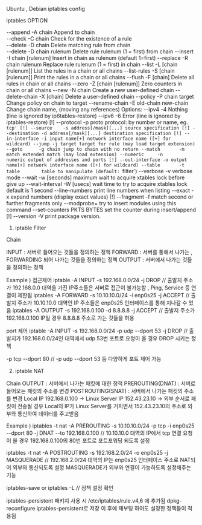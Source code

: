 Ubuntu , Debian iptables config

iptables OPTION

  --append  -A chain            Append to chain  
  --check   -C chain            Check for the existence of a rule  
  --delete  -D chain            Delete matching rule from chain  
  --delete  -D chain rulenum
                                Delete rule rulenum (1 = first) from chain
  --insert  -I chain [rulenum]
                                Insert in chain as rulenum (default 1=first)
  --replace -R chain rulenum
                                Replace rule rulenum (1 = first) in chain
  --list    -L [chain [rulenum]]
                                List the rules in a chain or all chains
  --list-rules -S [chain [rulenum]]
                                Print the rules in a chain or all chains
  --flush   -F [chain]          Delete all rules in  chain or all chains
  --zero    -Z [chain [rulenum]]
                                Zero counters in chain or all chains
  --new     -N chain            Create a new user-defined chain
  --delete-chain
            -X [chain]          Delete a user-defined chain
  --policy  -P chain target
                                Change policy on chain to target
  --rename-chain
            -E old-chain new-chain
                                Change chain name, (moving any references)
Options:
    --ipv4      -4              Nothing (line is ignored by ip6tables-restore)
    --ipv6      -6              Error (line is ignored by iptables-restore)
[!] --protocol  -p proto        protocol: by number or name, eg. `tcp'
[!] --source    -s address[/mask][...]
                                source specification
[!] --destination -d address[/mask][...]
                                destination specification
[!] --in-interface -i input name[+]
                                network interface name ([+] for wildcard)
 --jump -j target
                                target for rule (may load target extension)
  --goto      -g chain
                              jump to chain with no return
  --match       -m match
                                extended match (may load extension)
  --numeric     -n              numeric output of addresses and ports
[!] --out-interface -o output name[+]
                                network interface name ([+] for wildcard)
  --table       -t table        table to manipulate (default: `filter')
  --verbose     -v              verbose mode
  --wait        -w [seconds]    maximum wait to acquire xtables lock before give up
  --wait-interval -W [usecs]    wait time to try to acquire xtables lock
                                default is 1 second
  --line-numbers                print line numbers when listing
  --exact       -x              expand numbers (display exact values)
[!] --fragment  -f              match second or further fragments only
  --modprobe=<command>          try to insert modules using this command
  --set-counters PKTS BYTES     set the counter during insert/append
[!] --version   -V              print package version.

1. iptable Filter

Chain

INPUT : 서버로 들어오는 것들을 정의하는 정책
FORWARD : 서버를 통해서 나가는 , FORWARDING 되어 나가는 것들을 정의하는 정책
OUTPUT : 서버에서 나가는 것들을 정의하는 정책

Example )
접근제어
iptable -A INPUT -s 192.168.0.0/24 -j DROP // 출발지 주소가 192.168.0.0 대역을 가진 IP주소들은 서버로 접근이 불가능함 , Ping, Service 등 연결이 제한됨
iptables -A FORWARD -s 10.10.10.0/24 -i enp0s25 -j ACCEPT // 출발지 주소가 10.10.10.0 대역인 IP 주소들은 enp0s25 인터페이스를 통해 지나갈 수 있음
iptables -A OUTPUT -s 192.168.0.100 -d 8.8.8.8 -j ACCEPT // 출발지 주소가 192.168.0.100 IP일 경우 8.8.8.8 주소로 가는 것들을 허용

port 제어
iptable -A INPUT -s 192.168.0.0/24 -p udp --dport 53 -j DROP // 출발지가 192.168.0.0/24인 대역에서 udp 53번 포트로 요청이 올 경우 DROP 시키는 정책

-p tcp --dport 80  // -p udp --dport 53 등 다양하게 포트 제어 가능

2. iptable NAT

Chain
OUTPUT : 서버에서 나가는 패킷에 대한 정책
PREROUTING(DNAT) : 서버로 들어오는 패킷의 주소를 변경
POSTROUTING(SNAT) : 서버에서 나가는 패킷의 주소를 변경
Local IP 192.168.0.100 -> Linux Server IP 152.43.23.10 -> 외부 순서로 패킷이 전송될 경우 Local의 IP가 Linux Server를 거치면서 152.43.23.10의 주소로 외부와 통신하여 데이터를 주고받음

Example )
iptables -t nat -A PREROUTING -s 10.10.10.0/24 -p tcp -i enp0s25 --dport 80 -j DNAT --to 192.168.0.100 // 10.10.10.0 대역의 IP에서 tcp 연결 요청이 올 경우 192.168.0.100의 80번 포트로 포트포워딩 되도록 설정

iptables -t nat -A POSTROUTING -s 192.168.2.0/24 -o enp0s25 -j MASQUERADE // 192.168.2.0/24 대역의 IP는 enp0s25 인터페이스 주소로 NAT되어 외부와 통신되도록 설정 MASQUERADE가 외부와 연결이 가능하도록 설정해주는 기능


iptables-save or iptables -L // 정책 설정 확인

iptables-persistent 패키지 사용 시 /etc/iptables/rule.v4,6 에 추가됨
dpkg-reconfigure iptables-persistent로 저장
이 후에 재부팅 하여도 설정한 정책들이 적용됨


